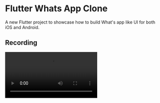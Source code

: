 # Flutter Whats App Clone

A new Flutter project to showcase how to build What's app like UI for both iOS and Android.

## Recording
![](https://github.com/fahadnasrullah109/FlutterWhatsAppClone/blob/main/recordings/Flutter-Whats-App-Clone.webm)


